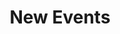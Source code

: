 ---
category: news

title: New Events
description: >
  Every week we have many events combining all of the aspects of ESO. From PVP to PVE and from Collecting skyshards to Fishing! If you have any suggestions for new events please hit us up on discord #suggestions.

link: 
  link: /events/
  text: Join an Event

cover:
  url: MephalasCovenEvents.jpg
  alt: Mephala's Coven Events Image
  title: Mephala's Coven Events Image
---